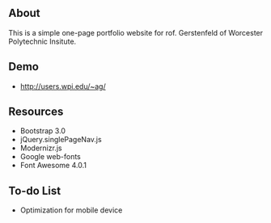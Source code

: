 ## About

This is a simple one-page portfolio website for rof. Gerstenfeld of Worcester Polytechnic Insitute.

## Demo

* http://users.wpi.edu/~ag/

## Resources

* Bootstrap 3.0
* jQuery.singlePageNav.js
* Modernizr.js
* Google web-fonts
* Font Awesome 4.0.1

## To-do List

* Optimization for mobile device